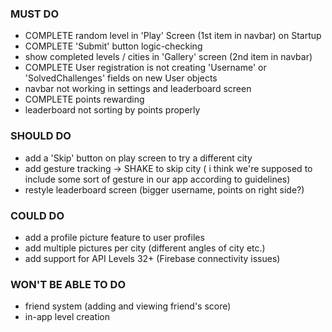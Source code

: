 

### MUST DO
- COMPLETE random level in 'Play' Screen (1st item in navbar) on Startup
- COMPLETE 'Submit' button logic-checking
- show completed levels / cities in 'Gallery' screen (2nd item in navbar)
- COMPLETE User registration is not creating 'Username' or 'SolvedChallenges' fields on new User objects
- navbar not working in settings and leaderboard screen
- COMPLETE points rewarding
- leaderboard not sorting by points properly

### SHOULD DO
- add a 'Skip' button on play screen to try a different city
- add gesture tracking -> SHAKE to skip city ( i think we're supposed to include some sort of gesture in our app according to guidelines)
- restyle leaderboard screen (bigger username, points on right side?)



### COULD DO
- add a profile picture feature to user profiles
- add multiple pictures per city (different angles of city etc.)
- add support for API Levels 32+ (Firebase connectivity issues)


### WON'T BE ABLE TO DO
- friend system (adding and viewing friend's score)
- in-app level creation
